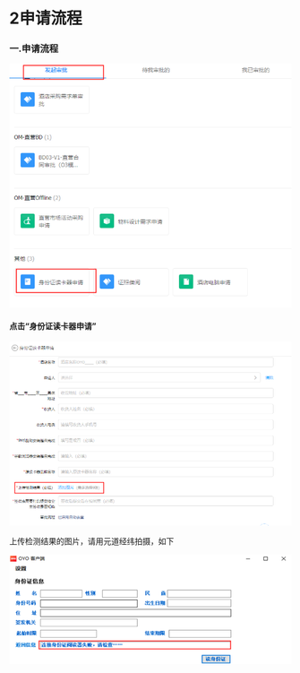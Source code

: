 # 2申请流程

### 一.申请流程

![](../../.gitbook/assets/image%20%28290%29.png)

#### 点击“身份证读卡器申请”

![](../../.gitbook/assets/image%20%28118%29.png)

上传检测结果的图片，请用元道经纬拍摄，如下

![](../../.gitbook/assets/image%20%28332%29.png)

## 

